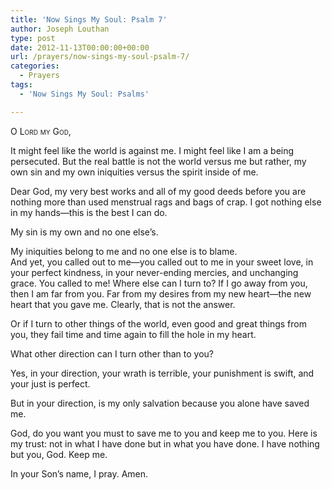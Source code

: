 ```yaml
---
title: 'Now Sings My Soul: Psalm 7'
author: Joseph Louthan
type: post
date: 2012-11-13T00:00:00+00:00
url: /prayers/now-sings-my-soul-psalm-7/
categories:
  - Prayers
tags:
  - 'Now Sings My Soul: Psalms'

---
```

<div style="font-variant: small-caps;">
  O Lord my God,
</div>

It might feel like the world is against me. I might feel like I am a being persecuted. But the real battle is not the world versus me but rather, my own sin and my own iniquities versus the spirit inside of me.

Dear God, my very best works and all of my good deeds before you are nothing more than used menstrual rags and bags of crap. I got nothing else in my hands—this is the best I can do.

My sin is my own and no one else’s.

My iniquities belong to me and no one else is to blame.  
And yet, you called out to me—you called out to me in your sweet love, in your perfect kindness, in your never-ending mercies, and unchanging grace. You called to me!
Where else can I turn to? If I go away from you, then I am far from you. Far from my desires from my new heart—the new heart that you gave me. Clearly, that is not the answer.

Or if I turn to other things of the world, even good and great things from you, they fail time and time again to fill the hole in my heart.

What other direction can I turn other than to you?

Yes, in your direction, your wrath is terrible, your punishment is swift, and your just is perfect.

But in your direction, is my only salvation because you alone have saved me.

God, do you want you must to save me to you and keep me to you. Here is my trust: not in what I have done but in what you have done.
I have nothing but you, God. Keep me.

In your Son’s name, I pray.
Amen.